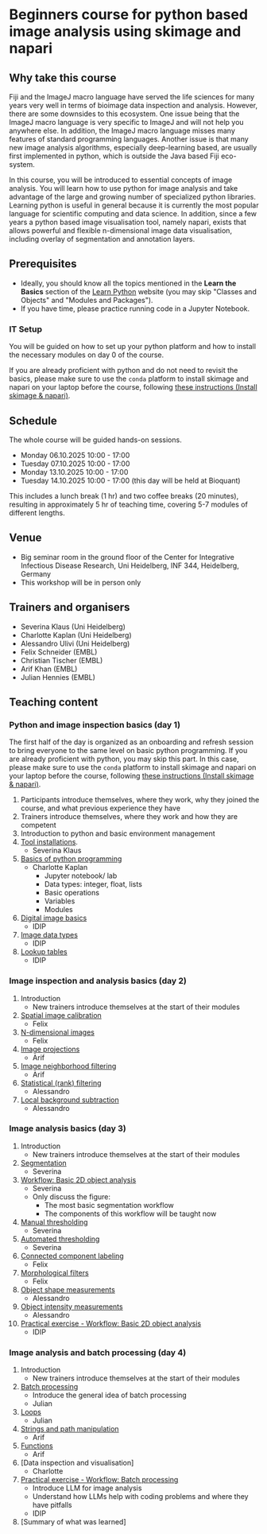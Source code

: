# Beginners course for python based image analysis using skimage and napari

## Why take this course

Fiji and the ImageJ macro language have served the life sciences for many years very well in terms of bioimage data inspection and analysis. However, there are some downsides to this ecosystem. One issue being that the ImageJ macro language is very specific to ImageJ and will not help you anywhere else. In addition, the ImageJ macro language misses many features of standard programming languages. Another issue is that many new image analysis algorithms, especially deep-learning based, are usually first implemented in python, which is outside the Java based Fiji eco-system.

In this course, you will be introduced to essential concepts of image analysis. You will learn how to use python for image analysis and take advantage of the large and growing number of specialized python libraries. Learning python is useful in general because it is currently the most popular language for scientific computing and data science. In addition, since a few years a python based image visualisation tool, namely napari, exists that allows powerful and flexible n-dimensional image data visualisation, including overlay of segmentation and annotation layers.

## Prerequisites

* Ideally, you should know all the topics mentioned in the **Learn the Basics** section of the [Learn Python](https://www.learnpython.org/en/Welcome) website (you may skip "Classes and Objects" and "Modules and Packages").
* If you have time, please practice running code in a Jupyter Notebook. 

### IT Setup

You will be guided on how to set up your python platform and how to install the necessary modules on day 0 of the course.  

If you are already proficient with python and do not need to revisit the basics, please make sure to use the `conda` platform to install skimage and napari on your laptop before the course, following [these instructions (Install skimage & napari)](https://neubias.github.io/training-resources/tool_installation/index.html#skimage_napari). 

## Schedule

The whole course will be guided hands-on sessions.

- Monday 06.10.2025 10:00 - 17:00
- Tuesday 07.10.2025 10:00 - 17:00
- Monday 13.10.2025 10:00 - 17:00
- Tuesday 14.10.2025 10:00 - 17:00 (this day will be held at Bioquant)

This includes a lunch break (1 hr) and two coffee breaks (20 minutes), resulting in approximately 5 hr of teaching time, covering 5-7 modules of different lengths.

## Venue

- Big seminar room in the ground floor of the Center for Integrative Infectious Disease Research, Uni Heidelberg, INF 344, Heidelberg, Germany
- This workshop will be in person only

## Trainers and organisers

- Severina Klaus (Uni Heidelberg)
- Charlotte Kaplan (Uni Heidelberg)
- Alessandro Ulivi (Uni Heidelberg)
- Felix Schneider (EMBL)
- Christian Tischer (EMBL)
- Arif Khan (EMBL)
- Julian Hennies (EMBL)

## Teaching content

### Python and image inspection basics (day 1)

The first half of the day is organized as an onboarding and refresh session to bring everyone to the same level on basic python programming. If you are already proficient with python, you may skip this part. In this case, please make sure to use the `conda` platform to install skimage and napari on your laptop before the course, following [these instructions (Install skimage & napari)](https://neubias.github.io/training-resources/tool_installation/index.html#skimage_napari). 

1. Participants introduce themselves, where they work, why they joined the course, and what previous experience they have
1. Trainers introduce themselves, where they work and how they are competent
1. Introduction to python and basic environment management
1. [Tool installations](https://neubias.github.io/training-resources/tool_installation/index.html#skimage_napari).
   - Severina Klaus
1. [Basics of python programming](https://heibox.uni-heidelberg.de/d/da0a61ef203347c7aff2/)
   - Charlotte Kaplan
       - Jupyter notebook/ lab
       - Data types: integer, float, lists
       - Basic operations
       - Variables
       - Modules
1. [Digital image basics](https://neubias.github.io/training-resources/pixels/index.html)
    - IDIP
1. [Image data types](https://neubias.github.io/training-resources/datatypes/index.html) 
    - IDIP
1. [Lookup tables](https://neubias.github.io/training-resources/lut/index.html)
    - IDIP

### Image inspection and analysis basics (day 2)

1. Introduction
    - New trainers introduce themselves at the start of their modules
1. [Spatial image calibration](https://neubias.github.io/training-resources/spatial_calibration/index.html) 
    - Felix
1. [N-dimensional images](https://neubias.github.io/training-resources/multidimensional_image_basics/)
    - Felix
1. [Image projections](https://neubias.github.io/training-resources/projections/index.html)
    - Arif
1. [Image neighborhood filtering](https://neubias.github.io/training-resources/filter_neighbourhood/index.html)
    - Arif
1. [Statistical (rank) filtering](https://neubias.github.io/training-resources/filter_statistical/index.html)
    - Alessandro
1. [Local background subtraction](https://neubias.github.io/training-resources/local_background_correction/index.html)
    - Alessandro

### Image analysis basics (day 3)
1. Introduction
    - New trainers introduce themselves at the start of their modules
1. [Segmentation](https://neubias.github.io/training-resources/segmentation/index.html)
    - Severina
1. [Workflow: Basic 2D object analysis](https://neubias.github.io/training-resources/workflow_segment_2d_nuclei_measure_shape/index.html)
    - Severina
    - Only discuss the figure:
        - The most basic segmentation workflow
        - The components of this workflow will be taught now
1. [Manual thresholding](https://neubias.github.io/training-resources/binarization/index.html)
    - Severina
1. [Automated thresholding](https://neubias.github.io/training-resources/auto_threshold/index.html) 
    - Severina
1. [Connected component labeling](https://neubias.github.io/training-resources/connected_components/index.html)
    - Felix
1. [Morphological filters](https://neubias.github.io/training-resources/filter_morphological/index.html)
    - Felix
1. [Object shape measurements](https://neubias.github.io/training-resources/measure_shapes/index.html)
    - Alessandro
1. [Object intensity measurements](https://neubias.github.io/training-resources/measure_intensities/index.html)
    - Alessandro
1. [Practical exercise - Workflow: Basic 2D object analysis](https://neubias.github.io/training-resources/workflow_segment_2d_nuclei_measure_shape/index.html)
    - IDIP

### Image analysis and batch processing (day 4)
1. Introduction
    - New trainers introduce themselves at the start of their modules
1. [Batch processing](https://neubias.github.io/training-resources/batch_processing/index.html)
    - Introduce the general idea of batch processing
    - Julian
1. [Loops](https://neubias.github.io/training-resources/script_for_loop/index.html)
    - Julian
1. [Strings and path manipulation](https://neubias.github.io/training-resources/string_concat/index.html)
    - Arif
1. [Functions](https://neubias.github.io/training-resources/script_functions/index.html)
    - Arif
1. [Data inspection and visualisation]
    - Charlotte
1. [Practical exercise - Workflow: Batch processing](https://neubias.github.io/training-resources/batch_processing/index.html)
    - Introduce LLM for image analysis
    - Understand how LLMs help with coding problems and where they have pitfalls 
    - IDIP
1. [Summary of what was learned]




